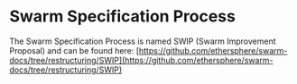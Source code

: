 # Swarm Specification Process

 The Swarm Specification Process is named SWIP \(Swarm Improvement Proposal\) and can be found here: [https://github.com/ethersphere/swarm-docs/tree/restructuring/SWIP](https://github.com/ethersphere/swarm-docs/tree/restructuring/SWIP)



